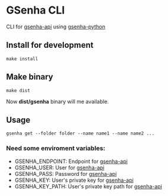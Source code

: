 # GSenha CLI

CLI for [gsenha-api](https://github.com/globocom/gsenha-api) using [gsenha-python](https://github.com/globocom/gsenha-python)

## Install for development

    make install

## Make binary

    make dist

Now **dist/gsenha** binary will me available.

## Usage

    gsenha get --folder folder --name name1 --name name2 ...

### Need some enviroment variables:

* GSENHA_ENDPOINT: Endpoint for [gsenha-api](https://github.com/globocom/gsenha-api)
* GSENHA_USER: User for [gsenha-api](https://github.com/globocom/gsenha-api)
* GSENHA_PASS: Password for [gsenha-api](https://github.com/globocom/gsenha-api)
* GSENHA_KEY: User's private key for [gsenha-api](https://github.com/globocom/gsenha-api)
* GSENHA\_KEY\_PATH: User's private key path for [gsenha-api](https://github.com/globocom/gsenha-api)